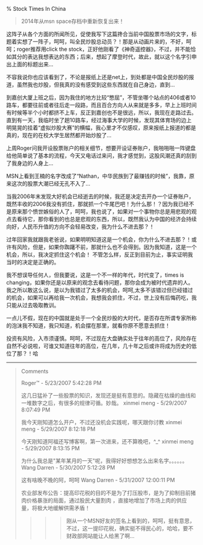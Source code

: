 % Stock Times In China

> 2014年从msn space存档中重新恢复出来！

这阵子从各个方面的所闻所见，促使我写下这篇搀合当前中国股票市场的文字，标题着实想了一阵子，呵呵，叫全民炒股总动员？！那是从动画片来的，不好，呵呵；roger推荐用click the stock，正好他刚看了《神奇遥控器》，不过，并不能恰如其分的表达我想表达的东西；后来，想起了摩登时代，故此，就以这个名字引申出上面的标题出来...

不容我说你也应该看到了，不论是报纸上还是net上，到处都是中国全民炒股的报道，虽然我也炒股，但我真的没有感受到这些东西就在自己身边，直到...

到嘉创大厦上班之后，因为我住的地方比较“憋屈”，不管坐哪个站点的406或者10路车，都要往前或者往后走一段路，而且百合方向人从来就是多多，早上上班时间有时候等半个小时都挤不上车，反正到嘉创也不是很远，所以，我现在走路过去。直到有一天，我临时坐了趟10路车，经过海事大学的时候，发现其体育场的边上明晃晃的挂着“虚拟炒股大赛”的横幅，我心里才不仅感叹，原来报纸上报道的都是真的，现在的在校大学生居然都开始炒股了...

上周Roger问我开设股票账户的相关细节，想要开设证券账户，我啪啪啪一阵键盘给他简单说了基本的流程，今天又电话过来问，我才感觉到，这股风潮还真的刮到了我身边的人身上...

MSN上看到王楠的名字改成了“Nathan，中华民族到了最赚钱的时候”，我靠，原来这次的股票大潮已经无孔不入了...

当我2006年末发现大好机会已经逝去的时候，我还是决定去开办一个证券账户，既然丰收的2006我没有抓住，那就抓一个牛尾巴吧！为什么那！？因为我已经不是原来那个愤世嫉俗的人了，呵呵，我也说了，如果对一个事物你总是用悲观的观点去看待它，那你看到的也总是悲观的东西，所以，既然我认为中国的经济会持续向好，人民币升值的方向不会轻易改变，我为什么不进去那？！

过年回家我就跟我老爸说，如果明明知道这是一个机会，你为什么不进去那？！或许有风险，但是，如果你踟躇不前，那就什么也不会得到。因为我知道，这是一个机会，所以，我决定抓住这个机会！ 不管怎么样，反正到目前为止，事实证明我当时的决定是正确的。

我不想误导任何人，但我要说，这是一个不一样的年代，时代变了，times is changing，如果你还是以原来的观念去看待问题，那你会成为被时代遗弃的人。我之所以敢这么说，是以为我错过了太多的机会，呵呵,太多不该错过但已经错过的机会，如果可以再给我一次机会，我想我会抓住，不过，世上没有后悔药吃，我只能从过去吸取教训。

一点儿不假，现在的中国就是处于一个全民炒股的大时代，是否存在所谓专家所称的泡沫我不知道，我只知道，机会摆在那里，就看你原不愿意去抓住！

投资有风险，入市须谨慎。呵呵，不过现在大盘确实处于往年的高位了，风险存在自然不必说啦，可谁又知道往年的高位，在几年，几十年之后或许将成为历史的低位了那？！哈

----------------------------------------------

<blockquote>
Comments

Roger™ - 5/23/2007 5:42:28 PM

这几日猛补了一些股票的知识，发现还是挺有意思的。隐藏在枯燥的曲线和一堆数字之后，有很多的规律可循。妙哉。
xinmei meng - 5/29/2007 8:07:49 PM

我今天刚知道怎么开户，不过还没机会实践呢，哪天跟你讨教
xinmei meng - 5/29/2007 8:12:18 PM

今天刚知道阿福还写博客啊，第一次进来，还不算晚吧，^_^
xinmei meng - 5/29/2007 8:13:15 PM

为什么我总是"某年某月的一天"呢，我得好好想想怎么出来名字。。。。。。
Wang Darren - 5/30/2007 5:12:28 PM

这有啥晚不晚的阿，呵呵
Wang Darren - 5/31/2007 12:00:11 PM

农业部发布公告：提高印花税的目的不是为了打压股市，是为了抑制目前猪肉价格暴涨的局面，通过股民大量割肉 ，直接地增加了市场上肉的供应量，将极大地缓解供需矛盾！
>>>刚从一个MSN好友的签名上看到的，呵呵，挺有意思，不过，这一提印花税，确实挺不得民心的，哈哈，要不财政部网站能让人给黑了啊...
</blockquote>
